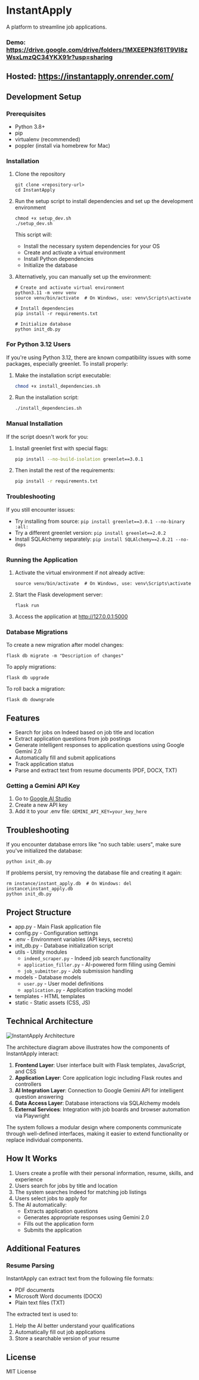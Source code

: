 # InstantApply

A platform to streamline job applications.
### Demo: https://drive.google.com/drive/folders/1MXEEPN3f61T9VI8zWsxLmzQC34YKX91r?usp=sharing
## Hosted: https://instantapply.onrender.com/

## Development Setup

### Prerequisites

- Python 3.8+
- pip
- virtualenv (recommended)
- poppler (install via homebrew for Mac)

### Installation

1. Clone the repository
   ```
   git clone <repository-url>
   cd InstantApply
   ```

2. Run the setup script to install dependencies and set up the development environment
   ```
   chmod +x setup_dev.sh
   ./setup_dev.sh
   ```
   
   This script will:
   - Install the necessary system dependencies for your OS
   - Create and activate a virtual environment
   - Install Python dependencies
   - Initialize the database

3. Alternatively, you can manually set up the environment:
   ```
   # Create and activate virtual environment
   python3.11 -m venv venv
   source venv/bin/activate  # On Windows, use: venv\Scripts\activate
   
   # Install dependencies
   pip install -r requirements.txt
   
   # Initialize database
   python init_db.py
   ```

### For Python 3.12 Users

If you're using Python 3.12, there are known compatibility issues with some packages, especially greenlet. To install properly:

1. Make the installation script executable:
   ```bash
   chmod +x install_dependencies.sh
   ```

2. Run the installation script:
   ```bash
   ./install_dependencies.sh
   ```

### Manual Installation

If the script doesn't work for you:

1. Install greenlet first with special flags:
   ```bash
   pip install --no-build-isolation greenlet==3.0.1
   ```

2. Then install the rest of the requirements:
   ```bash
   pip install -r requirements.txt
   ```

### Troubleshooting

If you still encounter issues:

- Try installing from source: `pip install greenlet==3.0.1 --no-binary :all:`
- Try a different greenlet version: `pip install greenlet==2.0.2`
- Install SQLAlchemy separately: `pip install SQLAlchemy==2.0.21 --no-deps`

### Running the Application

1. Activate the virtual environment if not already active:
   ```
   source venv/bin/activate  # On Windows, use: venv\Scripts\activate
   ```

2. Start the Flask development server:
   ```
   flask run
   ```

3. Access the application at http://127.0.0.1:5000

### Database Migrations

To create a new migration after model changes:
```
flask db migrate -m "Description of changes"
```

To apply migrations:
```
flask db upgrade
```

To roll back a migration:
```
flask db downgrade
```

## Features

- Search for jobs on Indeed based on job title and location
- Extract application questions from job postings
- Generate intelligent responses to application questions using Google Gemini 2.0
- Automatically fill and submit applications
- Track application status
- Parse and extract text from resume documents (PDF, DOCX, TXT)

### Getting a Gemini API Key

1. Go to [Google AI Studio](https://makersuite.google.com/app/apikey)
2. Create a new API key
3. Add it to your .env file: `GEMINI_API_KEY=your_key_here`

## Troubleshooting

If you encounter database errors like "no such table: users", make sure you've initialized the database:

```
python init_db.py
```

If problems persist, try removing the database file and creating it again:

```
rm instance/instant_apply.db  # On Windows: del instance\instant_apply.db
python init_db.py
```

## Project Structure

- app.py - Main Flask application file
- config.py - Configuration settings
- .env - Environment variables (API keys, secrets)
- init_db.py - Database initialization script
- utils - Utility modules
  - `indeed_scraper.py` - Indeed job search functionality
  - `application_filler.py` - AI-powered form filling using Gemini
  - `job_submitter.py` - Job submission handling
- models - Database models
  - `user.py` - User model definitions
  - `application.py` - Application tracking model
- templates - HTML templates
- static - Static assets (CSS, JS)

## Technical Architecture

![InstantApply Architecture](InstantApply.png)

The architecture diagram above illustrates how the components of InstantApply interact:

1. **Frontend Layer**: User interface built with Flask templates, JavaScript, and CSS
2. **Application Layer**: Core application logic including Flask routes and controllers
3. **AI Integration Layer**: Connection to Google Gemini API for intelligent question answering
4. **Data Access Layer**: Database interactions via SQLAlchemy models
5. **External Services**: Integration with job boards and browser automation via Playwright

The system follows a modular design where components communicate through well-defined interfaces, making it easier to extend functionality or replace individual components.

## How It Works

1. Users create a profile with their personal information, resume, skills, and experience
2. Users search for jobs by title and location
3. The system searches Indeed for matching job listings
4. Users select jobs to apply for
5. The AI automatically:
   - Extracts application questions
   - Generates appropriate responses using Gemini 2.0
   - Fills out the application form
   - Submits the application

## Additional Features

### Resume Parsing

InstantApply can extract text from the following file formats:
- PDF documents
- Microsoft Word documents (DOCX)
- Plain text files (TXT)

The extracted text is used to:
1. Help the AI better understand your qualifications
2. Automatically fill out job applications
3. Store a searchable version of your resume

## License

MIT License